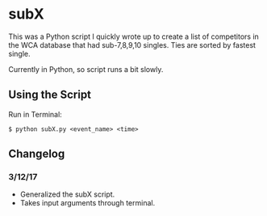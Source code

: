 # subX


This was a Python script I quickly wrote up to create a list of competitors in the WCA database that had sub-7,8,9,10 singles. Ties are sorted by fastest single.

Currently in Python, so script runs a bit slowly.

## Using the Script

Run in Terminal:

`$ python subX.py <event_name> <time>`


## Changelog


### 3/12/17

- Generalized the subX script.
- Takes input arguments through terminal.
